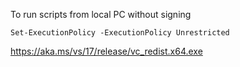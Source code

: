 To run scripts from local PC without signing
```
Set-ExecutionPolicy -ExecutionPolicy Unrestricted
```
https://aka.ms/vs/17/release/vc_redist.x64.exe
